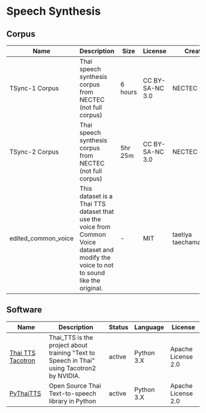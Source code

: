 # Speech Synthesis

## Corpus

| Name           | Description                                                 | Size    | License         | Creator | Download                                                     |
| -------------- | ----------------------------------------------------------- | ------- | --------------- | ------- | ------------------------------------------------------------ |
| TSync-1 Corpus | Thai speech synthesis corpus from  NECTEC (not full corpus) | 6 hours | CC BY-SA-NC 3.0 | NECTEC  | [Mirror from @korakot: GitHub](https://github.com/korakot/corpus/releases/download/v1.0/TSync1Corpus.zip) |
| TSync-2 Corpus | Thai speech synthesis corpus from  NECTEC (not full corpus) | 5hr 25m | CC BY-SA-NC 3.0 | NECTEC  | [aiforthai](https://aiforthai.in.th/corpus.php) (registration required) and [Mirror from @korakot](https://github.com/korakot/corpus/releases/download/v1.0/AIFORTHAI-TSync2Corpus.zip) |
| edited_common_voice | This dataset is a Thai TTS dataset that use the voice from Common Voice dataset and modify the voice to not to sound like the original. | - | MIT | taetiya taechamatavorn  | [HuggingFace](https://huggingface.co/datasets/lunarlist/edited_common_voice) |

## Software

| Name                                                      | Description                                                  | Status | Language   | License            |
| --------------------------------------------------------- | ------------------------------------------------------------ | ------ | ---------- | ------------------ |
| [Thai TTS Tacotron](https://github.com/Prim9000/Thai_TTS) | Thai_TTS is the project about training "Text to Speech in Thai" using Tacotron2 by NVIDIA. | active | Python 3.X | Apache License 2.0 |
| [PyThaiTTS](https://github.com/pyThaiNLP/pythaitts) | Open Source Thai Text-to-speech library in Python  | active | Python 3.X | Apache License 2.0 |

